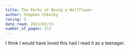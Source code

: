 ```yaml
---
title: The Perks of Being a Wallflower
author: Stephen Chbosky
rating: 3
date_read: 2013/02/15
number_of_pages: 213
---
```


I think I would have loved this had I read it as a teenager. 